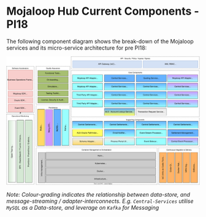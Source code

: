 # Mojaloop Hub Current Components - PI18

The following component diagram shows the break-down of the Mojaloop services and its micro-service architecture for pre PI18:

![Mojaloop Architecture Overview PI18](./assets/diagrams/architecture/Arch-Mojaloop-overview-PI18.svg)

_Note: Colour-grading indicates the relationship between data-store, and message-streaming / adapter-interconnects. E.g. `Central-Services` utilise `MySQL` as a Data-store, and leverage on `Kafka` for Messaging_

